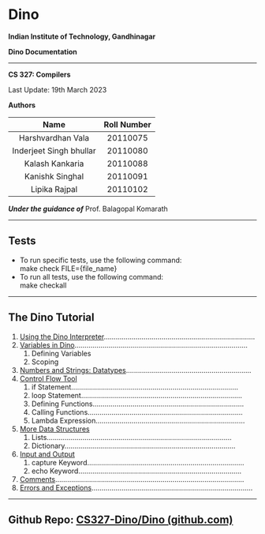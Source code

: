  # Dino

**Indian Institute of Technology, Gandhinagar**

**Dino Documentation**

-----

**CS 327: Compilers**

Last Update: 19th March 2023


**Authors**


|Name|Roll Number|
| :-: | :-: |
|Harshvardhan Vala|20110075|
|Inderjeet Singh bhullar|20110080|
|Kalash Kankaria|20110088|
|Kanishk Singhal|20110091|
|Lipika Rajpal|20110102|


***Under the guidance of***
Prof. Balagopal Komarath

-----
## Tests
* To run specific tests, use the following command:<br>
	make check FILE={file_name}
* To run all tests, use the following command:<br>
	make checkall

-----
## The Dino Tutorial


1. [Using the Dino Interpreter](./docs/usage.md)………………………………………………………………….
1. [Variables in Dino](./docs/variables.md)……………………………………………………………………………
   1. Defining Variables
   1. Scoping
1. [Numbers and Strings: Datatypes](./docs/data_types.md).……………………………………………………..
1. [Control Flow Tool](./docs/control_flow.md)
   1. if Statement…………………………………………………………………………
   1. loop Statement……………………………………………………………………...
   1. Defining Functions………………………………………………………………….
   1. Calling Functions…………………………………………………………………...
   1. Lambda Expression…………………………………………………………………
1. [More Data Structures](./docs/data_structures.md)
   1. Lists…………………………………………………………………………………
   1. Dictionary…………………………………………………………………………..
1. [Input and Output](./docs/IO.md)
   1. capture Keyword…………………………………………………………………....
   1. echo Keyword……………………………………………………………………....
1. [Comments](./docs/comments.md)…………………………………………………………………………………..
1. [Errors and Exceptions](./docs/error_handling.md)………………………………………………………………………



----
**Github Repo: [CS327-Dino/Dino (github.com)](https://github.com/CS327-Dino/Dino)**
-----